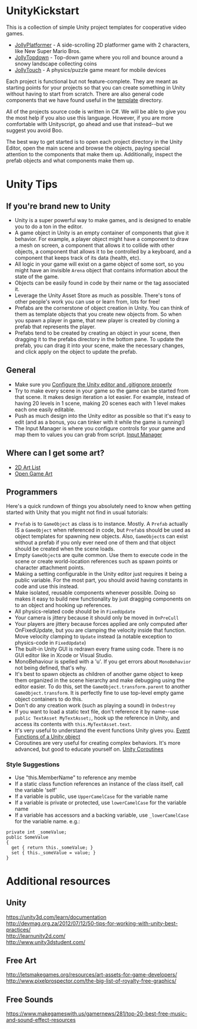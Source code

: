 UnityKickstart
==============

This is a collection of simple Unity project templates for cooperative video games.

 * [JollyPlatformer](./jollyplatformer) - A side-scrolling 2D platformer game with 2 characters, like New Super Mario Bros.
 * [JollyTopdown](./jollytopdown) - Top-down game where you roll and bounce around a snowy landscape collecting coins
 * [JollyTouch](./jollytouch) - A physics/puzzle game meant for mobile devices

Each project is functional but not feature-complete. They are meant as starting points for your projects so that you
can create something in Unity without having to start from scratch. There are also general code components that we have found
useful in the [template](./template) directory.

All of the projects source code is written in C#. We will be able to give you the most help if you also use this language.
However, if you are more comfortable with Unityscript, go ahead and use that instead--but we suggest you avoid Boo.

The best way to get started is to open each project directory in the Unity Editor, open the main scene and browse the objects,
paying special attention to the components that make them up. Additionally, inspect the prefab objects and what components
make them up.

# Unity Tips

## If you're brand new to Unity

* Unity is a super powerful way to make games, and is designed to enable you to do a ton in the editor.
* A game object in Unity is an empty container of components that give it behavior. For example, a player object might have
  a component to draw a mesh on screen, a component that allows it to collide with other objects, a component that allows
  it to be controlled by a keyboard, and a component that keeps track of its data (health, etc).
* All logic in your game will exist on a game object of some sort, so you might have an invisible `Arena` object that
  contains information about the state of the game.
* Objects can be easily found in code by their name or the tag associated it.
* Leverage the Unity Asset Store as much as possible. There's tons of other people's work you can use or learn from, lots for free!
* Prefabs are the cornerstone of object creation in Unity. You can think of them as template objects that you create new objects from.
  So when you spawn a player in game, that new player is created by cloning a prefab that represents the player.
* Prefabs tend to be created by creating an object in your scene, then dragging it to the prefabs directory in the bottom pane.
  To update the prefab, you can drag it into your scene, make the necessary changes, and click apply on the object to update the prefab.

## General

* Make sure you [Configure the Unity editor and .gitignore properly](http://stackoverflow.com/questions/18225126/how-to-use-git-for-unity3d-source-control)
* Try to make every scene in your game so the game can be started from that scene. It makes design iteration a lot easier.
  For example, instead of having 20 levels in 1 scene, making 20 scenes each with 1 level makes each one easily editable.
* Push as much design into the Unity editor as possible so that it's easy to edit (and as a bonus, you can tinker with
  it while the game is running!)
* The Input Manager is where you configure controls for your game and map them to values you can grab from script. [Input Manager](http://docs.unity3d.com/Manual/class-InputManager.html)

## Where can I get some art?

* [2D Art List](http://getprismatic.com/story/1414065792475)
* [Open Game Art](http://opengameart.org/)

## Programmers

Here's a quick rundown of things you absolutely need to know when getting started with Unity that you might not find in
usual tutorials:

* `Prefab` is to `GameObject` as class is to instance. Mostly. A `Prefab` actually IS a `GameObject` when
  referenced in code, but `Prefab`s should be used as object templates for spawning new objects. Also, `GameObject`s can
  exist without a prefab if you only ever need one of them and that object should be created when the scene loads.
* Empty `GameObject`s are quite common. Use them to execute code in the scene or create world-location references such
  as spawn points or character attachment points.
* Making a setting configurable in the Unity editor just requires it being a public variable. For the most part, you should
  avoid having constants in code and use this instead.
* Make isolated, reusable components whenever possible. Doing so makes it easy to build new functionality by just
  dragging components on to an object and hooking up references.
* All physics-related code should be in `FixedUpdate`
* Your camera is jittery because it should only be moved in `OnPreCull`
* Your players are jittery because forces applied are only computed after OnFixedUpdate, but you are clamping the velocity
  inside that function. Move velocity clamping to `Update` instead (a notable exception to physics-code in `FixedUpdate`)
* The built-in Unity GUI is redrawn every frame using code. There is no GUI editor like in Xcode or Visual Studio.
* MonoBehaviour is spelled with a 'u'. If you get errors about `MonoBehavior` not being defined, that's why.
* It's best to spawn objects as children of another game object to keep them organized in the scene hierarchy and make
  debugging using the editor easier. To do this, set the `GameObject.transform.parent` to another `GameObject.transform`. It
  is perfectly fine to use top-level empty game object containers to do this.
* Don't do any creation work (such as playing a sound) in `OnDestroy`
* If you want to load a static text file, don't reference it by name--use `public TextAsset MyTextAsset;`, hook up the
  reference in Unity, and access its contents with `this.MyTextAsset.text`.
* It's very useful to understand the event functions Unity gives you. [Event Functions of a Unity object](http://docs.unity3d.com/Manual/ExecutionOrder.html)
* Coroutines are very useful for creating complex behaviors. It's more advanced, but good to educate yourself on. [Unity Coroutines](http://docs.unity3d.com/Manual/Coroutines.html)

### Style Suggestions

* Use "this.MemberName" to reference any membe
* If a static class function references an instance of the class itself, call the variable 'self'
* If a variable is public, use `UpperCamelCase` for the variable name
* If a variable is private or protected, use `lowerCamelCase` for the variable name
* If a variable has accessors and a backing variable, use `_lowerCamelCase` for the variable name. e.g.:
```
private int _someValue;
public SomeValue
{
  get { return this._someValue; }
  set { this._someValue = value; }
}
```

# Additional resources

## Unity

https://unity3d.com/learn/documentation  
http://devmag.org.za/2012/07/12/50-tips-for-working-with-unity-best-practices/  
http://learnunity2d.com/  
http://www.unity3dstudent.com/  

## Free Art

http://letsmakegames.org/resources/art-assets-for-game-developers/  
http://www.pixelprospector.com/the-big-list-of-royalty-free-graphics/  

## Free Sounds

https://www.makegameswith.us/gamernews/281/top-20-best-free-music-and-sound-effect-resources  
